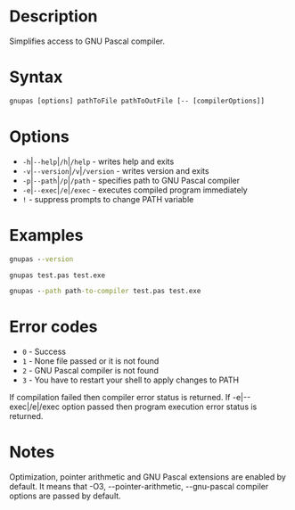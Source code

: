 # Description

Simplifies access to GNU Pascal compiler.

# Syntax
```bat
gnupas [options] pathToFile pathToOutFile [-- [compilerOptions]]
```

# Options
- `-h`|`--help`|`/h`|`/help` - writes help and exits
- `-v`|`--version`|`/v`|`/version` - writes version and exits
- `-p`|`--path`|`/p`|`/path` - specifies path to GNU Pascal compiler
- `-e`|`--exec`|`/e`|`/exec` - executes compiled program immediately
- `!` - suppress prompts to change PATH variable
    
# Examples
```bat
gnupas --version
```

```bat
gnupas test.pas test.exe
```

```bat
gnupas --path path-to-compiler test.pas test.exe
```
# Error codes
- `0` - Success
- `1` - None file passed or it is not found
- `2` - GNU Pascal compiler is not found
- `3` - You have to restart your shell to apply changes to PATH

If compilation failed then compiler error status is returned.
If -e|--exec|/e|/exec option passed then program execution error status is returned.

# Notes
Optimization, pointer arithmetic and GNU Pascal extensions are enabled by default.
It means that -O3, --pointer-arithmetic, --gnu-pascal compiler options are passed by default.

